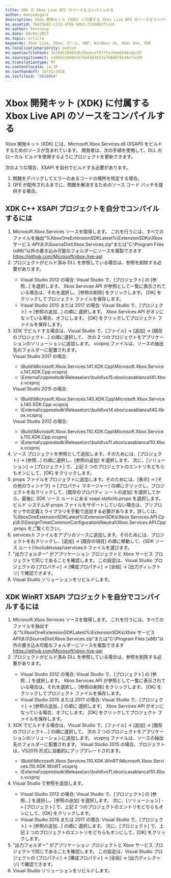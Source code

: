 ```yaml
---
title: XDK の Xbox Live API のソースをコンパイルする
author: KevinAsgari
description: Xbox 開発キット (XDK) に付属する Xbox Live API のソースをコンパイルする方法について説明します。
ms.assetid: 78425e82-c132-4f6b-9db3-2536862f1ce5
ms.author: kevinasg
ms.date: 04/04/2017
ms.topic: article
keywords: Xbox Live, Xbox, ゲーム, UWP, Windows 10, Xbox One, XDK
ms.localizationpriority: medium
ms.openlocfilehash: 2b30453946536a5bebce7577fec04e0346c8ac97
ms.sourcegitcommit: ca96031debe1e76d4501621a7680079244ef1c60
ms.translationtype: MT
ms.contentlocale: ja-JP
ms.lasthandoff: 10/31/2018
ms.locfileid: "5816954"
---
```

# <a name="compile-the-xbox-developer-kit-xdk-xbox-live-api-source"></a>Xbox 開発キット (XDK) に付属する Xbox Live API のソースをコンパイルする

Xbox 開発キット (XDK) には、Microsoft.Xbox.Services.dll (XSAPI) をビルドするためのソースが含まれています。 開発者は、次の手順を使用して、DLL のローカル ビルドを使用するようにプロジェクトを更新できます。

次のような場合、XSAPI を自分でビルドする必要があります。
1. 問題をデバッグしてエラーのあるコードの場所を特定する場合。
1. QFE が配布されるまでに、問題を解決するためのソース コード パッチを提供する場合。

## <a name="to-compile-the-xdk-c-xsapi-project-for-yourself"></a>XDK C++ XSAPI プロジェクトを自分でコンパイルするには

<ol>
  <li> Microsoft.Xbox.Services ソースを取得します。 これを行うには、すべてのファイルを抽出"%XboxOneExtensionSDKLatest%\ExtensionSDKs\Xbox サービス API\8.0\SourceDist\Xbox.Services.zip"または"C:\Program Files (x86)"以外の書き込み可能なフォルダーにソースを複製できます<a href ="https://github.com/Microsoft/xbox-live-api">https://github.com/Microsoft/xbox-live-api</a></li>
  <li> プロジェクトがビルド済み DLL を参照している場合は、参照を削除する必要があります。</li>
    <ul>
      <li> Visual Studio 2012 の場合: Visual Studio で、[プロジェクト] の [参照...] を選択します。 Xbox Services API が参照として一覧に表示されている場合は、それを選択し、[参照の削除] をクリックします。 [OK] をクリックしてプロジェクト ファイルを保存します。</li>
      <li> Visual Studio 2015 または 2017 の場合: Visual Studio で、[プロジェクト] -> [参照の追加...] の順に 選択します。 Xbox Services API がオンになっている場合、オフにします。 [OK] をクリックしてプロジェクト ファイルを保存します。</li>
    </ul>
  <li> XDK でビルドする場合は、Visual Studio で、[ファイル] -> [追加] -> [既存のプロジェクト...] の順に選択して、 次の 2 つのプロジェクトをアプリケーションのソリューションに追加します。 vcxproj ファイルは、ソースの抽出先のフォルダーに配置されます。</li>
Visual Studio 2017 の場合: <ul>
      <li>\Build\Microsoft.Xbox.Services.141.XDK.Cpp\Microsoft.Xbox.Services.141.XDK.Cpp.vcxproj</li>   <li>\External\cpprestsdk\Release\src\build\vs15.xbox\casablanca141.Xbox.vcxproj</li>
    </ul>
Visual Studio 2015 の場合: <ul>
      <li>\Build\Microsoft.Xbox.Services.140.XDK.Cpp\Microsoft.Xbox.Services.140.XDK.Cpp.vcxproj</li> <li>\External\cpprestsdk\Release\src\build\vs14.xbox\casablanca140.Xbox.vcxproj</li>
    </ul>
Visual Studio 2012 の場合: <ul>
      <li>\Build\Microsoft.Xbox.Services.110.XDK.Cpp\Microsoft.Xbox.Services.110.XDK.Cpp.vcxproj</li> <li>\External\cpprestsdk\Release\src\build\vs11.xbox\casablanca110.Xbox.vcxproj</li>
    </ul>
    <li> ソース プロジェクトを参照として追加します。そのためには、[プロジェクト] -> [参照...] の順に選択し、[参照の追加] を選択します。 次に、[ソリューション] -> [プロジェクト] で、上記 2 つのプロジェクトのエントリをどちらもオンにして、[OK] をクリックします。</li>
    <li> props ファイルをプロジェクトに追加します。そのためには、[表示] -> [その他のウィンドウ] -> [プロパティ マネージャー] の順にクリックし、プロジェクトを右クリックして、[既存のプロパティ シートの追加] を選択してから、最後に SDK ソース ルートにある xsapi.staticlib.props を選択します。  ビルド システムが props ファイルをサポートしていない場合は、プリプロセッサの定義とライブラリを手動で追加する必要があります。詳しくは、%XboxOneExtensionSDKLatest%\ExtensionSDKs\Xbox.Services.API.Cpp\8.0\DesignTime\CommonConfiguration\Neutral\Xbox.Services.API.Cpp.props をご覧ください。</li>
    <li> services.h ファイルをアプリのソースに追加します。そのためには、プロジェクトを右クリックし、[追加] -> [既存の項目] の順に移動して、{SDK ソース ルート}\Include\xsapi\services.h ファイルを選びます。</li>
    <li> "出力フォルダー" がアプリケーション プロジェクトと Xbox サービス プロジェクトで同じであることを確認します。 この設定は、Visual Studio プロジェクトの [プロパティ] -> [構成プロパティ] -> [全般] -> [出力ディレクトリ] で確認できます。</li>
    <li> Visual Studio ソリューションをリビルドします。</li>
</ol>

## <a name="to-compile-the-xdk-winrt-xsapi-project-for-yourself"></a>XDK WinRT XSAPI プロジェクトを自分でコンパイルするには

<ol>
  <li> Microsoft.Xbox.Services ソースを取得します。 これを行うには、すべてのファイルを抽出する"%XboxOneExtensionSDKLatest%\ExtensionSDKs\Xbox サービス API\8.0\SourceDist\Xbox.Services.zip"または"C:\Program Files (x86)"以外の書き込み可能なフォルダーにソースを複製できます<a href ="https://github.com/Microsoft/xbox-live-api">https://github.com/Microsoft/xbox-live-api</a></li>
  <li> プロジェクトがビルド済み DLL を参照している場合は、参照を削除する必要があります。</li>
    <ul>
      <li> Visual Studio 2012 の場合: Visual Studio で、[プロジェクト] の [参照...] を選択します。 Xbox Services API が参照として一覧に表示されている場合は、それを選択し、[参照の削除] をクリックします。 [OK] をクリックしてプロジェクト ファイルを保存します。</li>
      <li> Visual Studio 2015 または 2017 の場合: Visual Studio で、[プロジェクト] -> [参照の追加...] の順に 選択します。 Xbox Services API がオンになっている場合、オフにします。 [OK] をクリックしてプロジェクト ファイルを保存します。</li>
    </ul>
  <li> XDK でビルドする場合は、Visual Studio で、[ファイル] -> [追加] -> [既存のプロジェクト...] の順に選択して、 次の 2 つのプロジェクトをアプリケーションのソリューションに追加します。 vcxproj ファイルは、ソースの抽出先のフォルダーに配置されます。  Visual Studio 2015 の場合、プロジェクトは、VS2015 形式に自動的にアップグレードされます。</li>
    <ul>
      <li>\Build\Microsoft.Xbox.Services.110.XDK.WinRT\Microsoft.Xbox.Services.110.XDK.WinRT.vcxproj</li> <li>\External\cpprestsdk\Release\src\build\vs11.xbox\casablanca110.Xbox.vcxproj</li>
    </ul>
  <li> Visual Studio で参照を追加します。</li>
    <ul>
      <li> Visual Studio 2012 の場合: Visual Studio で、[プロジェクト] の [参照...] を選択し、[参照の追加] を選択します。 次に、[ソリューション] -> [プロジェクト] で、上記 2 つのプロジェクトのエントリをどちらもオンにして、[OK] をクリックします。</li>
      <li> Visual Studio 2015 または 2017 の場合: Visual Studio で、[プロジェクト] -> [参照の追加...] の順に 選択します。 次に、[プロジェクト] で、上記 2 つのプロジェクトのエントリをどちらもオンにして、[OK] をクリックします。</li>
    </ul>
  <li> "出力フォルダー" がアプリケーション プロジェクトと Xbox サービス プロジェクトで同じであることを確認します。 この設定は、Visual Studio プロジェクトの [プロパティ] -> [構成プロパティ] -> [全般] -> [出力ディレクトリ] で確認できます。</li>
  <li> Visual Studio ソリューションをリビルドします。</li>
</ol>
